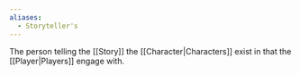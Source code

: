 ```yaml
---
aliases:
  - Storyteller's
---
```

The person telling the [[Story]] the [[Character|Characters]] exist in that the [[Player|Players]] engage with.